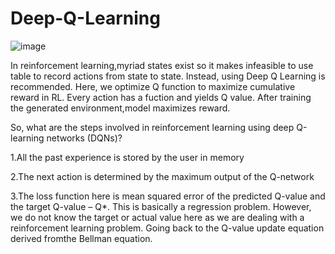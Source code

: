 # Deep-Q-Learning

![image](https://user-images.githubusercontent.com/38746955/235517081-18f1bc6c-dd89-4a90-b562-dcdde1a16d21.png)


In reinforcement learning,myriad states exist so it makes infeasible to use table to 
record actions from state to state.
Instead, using Deep Q Learning is recommended.
Here, we optimize Q function to maximize cumulative reward in RL.
Every action has a fuction and yields Q value.
After training the generated environment,model maximizes reward.


So, what are the steps involved in reinforcement learning using deep Q-learning networks (DQNs)?

1.All the past experience is stored by the user in memory

2.The next action is determined by the maximum output of the Q-network

3.The loss function here is mean squared error of the predicted Q-value and the target Q-value – Q*. This is basically a regression problem. However, we do not know the target or actual value here as we are dealing with a reinforcement learning problem. Going back to the Q-value update equation derived fromthe Bellman equation.
